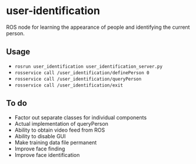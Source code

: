 user-identification
====================

ROS node for learning the appearance of people and identifying the current person.

Usage
------

- `rosrun user_identification user_identification_server.py`
- `rosservice call /user_identification/definePerson 0`
- `rosservice call /user_identification/queryPerson`
- `rosservice call /user_identification/exit`


To do
------

- Factor out separate classes for individual components
- Actual implementation of queryPerson
- Ability to obtain video feed from ROS
- Ability to disable GUI
- Make training data file permanent
- Improve face finding
- Improve face identification